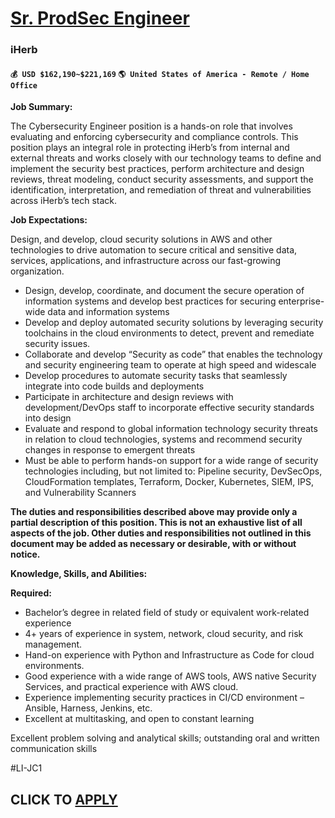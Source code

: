# [Sr. ProdSec Engineer](https://www.remotewlb.com/apply/sr-prodsec-engineer)  
### iHerb  
#### `💰 USD $162,190~$221,169` `🌎 United States of America - Remote / Home Office`  

**Job Summary:**

The Cybersecurity Engineer position is a hands-on role that involves evaluating and enforcing cybersecurity and compliance controls. This position plays an integral role in protecting iHerb’s from internal and external threats and works closely with our technology teams to define and implement the security best practices, perform architecture and design reviews, threat modeling, conduct security assessments, and support the identification, interpretation, and remediation of threat and vulnerabilities across iHerb’s tech stack.

 **Job Expectations:**

Design, and develop, cloud security solutions in AWS and other technologies to drive automation to secure critical and sensitive data, services, applications, and infrastructure across our fast-growing organization.

  * Design, develop, coordinate, and document the secure operation of information systems and develop best practices for securing enterprise-wide data and information systems
  * Develop and deploy automated security solutions by leveraging security toolchains in the cloud environments to detect, prevent and remediate security issues.
  * Collaborate and develop “Security as code” that enables the technology and security engineering team to operate at high speed and widescale
  * Develop procedures to automate security tasks that seamlessly integrate into code builds and deployments
  * Participate in architecture and design reviews with development/DevOps staff to incorporate effective security standards into design
  * Evaluate and respond to global information technology security threats in relation to cloud technologies, systems and recommend security changes in response to emergent threats
  * Must be able to perform hands-on support for a wide range of security technologies including, but not limited to: Pipeline security, DevSecOps, CloudFormation templates, Terraform, Docker, Kubernetes, SIEM, IPS, and Vulnerability Scanners

 **The duties and responsibilities described above may provide only a partial description of this position. This is not an exhaustive list of all aspects of the job. Other duties and responsibilities not outlined in this document may be added as necessary or desirable, with or without notice.**

 **Knowledge, Skills, and Abilities:**

 **Required:**

  * Bachelor’s degree in related field of study or equivalent work-related experience 
  * 4+ years of experience in system, network, cloud security, and risk management.
  * Hand-on experience with Python and Infrastructure as Code for cloud environments.
  * Good experience with a wide range of AWS tools, AWS native Security Services, and practical experience with AWS cloud.
  * Experience implementing security practices in CI/CD environment – Ansible, Harness, Jenkins, etc.
  * Excellent at multitasking, and open to constant learning

Excellent problem solving and analytical skills; outstanding oral and written communication skills

#LI-JC1

  
## CLICK TO [APPLY](https://www.remotewlb.com/apply/sr-prodsec-engineer)

